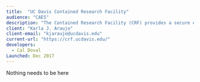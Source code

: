 ```yaml
---
title:  "UC Davis Contained Research Facility"
audience: "CAES"
description: "The Contained Research Facility (CRF) provides a secure environment for research on invasive plant pests; those known to occur in California and those that have yet to arrive. These plant pests, including arthropods, plant pathogens, nematodes, and weeds, pose huge potential losses for California agriculture, threaten trade of agricultural products, threaten natural ecosystems, and can damage urban landscapes."
client: "Karla J. Araujo"
client-email: "kjaraujo@ucdavis.edu"
current-url: "https://crf.ucdavis.edu/"
developers:
  - Cal Doval
Launched: Dec 2017
---
```


Nothing needs to be here
